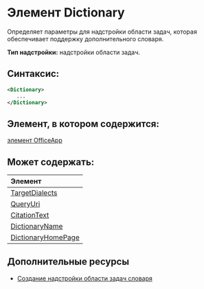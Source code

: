 
# Элемент Dictionary
Определяет параметры для надстройки области задач, которая обеспечивает поддержку дополнительного словаря.

 **Тип надстройки:** надстройки области задач.


## Синтаксис:


```XML
<Dictionary>
   ...
</Dictionary>
```


## Элемент, в котором содержится:

[элемент OfficeApp](../../reference/manifest/officeapp.md)


## Может содержать:



|**Элемент**|
|:-----|
|[TargetDialects](../../reference/manifest/targetdialects.md)|
|[QueryUri](../../reference/manifest/queryuri.md)|
|[CitationText](../../reference/manifest/citationtext.md)|
|[DictionaryName](../../reference/manifest/dictionaryname.md)|
|[DictionaryHomePage](../../reference/manifest/dictionaryhomepage.md)|

## Дополнительные ресурсы



- [Создание надстройки области задач словаря](../../docs/word/dictionary-task-pane-add-ins.md)
    
